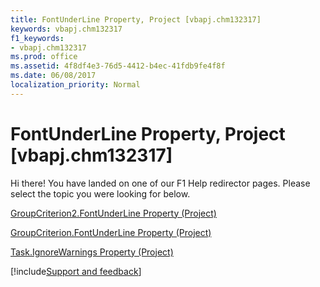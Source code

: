 ```yaml
---
title: FontUnderLine Property, Project [vbapj.chm132317]
keywords: vbapj.chm132317
f1_keywords:
- vbapj.chm132317
ms.prod: office
ms.assetid: 4f8df4e3-76d5-4412-b4ec-41fdb9fe4f8f
ms.date: 06/08/2017
localization_priority: Normal
---
```



# FontUnderLine Property, Project [vbapj.chm132317]

Hi there! You have landed on one of our F1 Help redirector pages. Please select the topic you were looking for below.

[GroupCriterion2.FontUnderLine Property (Project)](http://msdn.microsoft.com/library/cd996486-da47-4f12-0ffa-01aa61b2a039%28Office.15%29.aspx)

[GroupCriterion.FontUnderLine Property (Project)](http://msdn.microsoft.com/library/5df75029-98f7-38d4-dd3e-aff55bb38fc4%28Office.15%29.aspx)

[Task.IgnoreWarnings Property (Project)](http://msdn.microsoft.com/library/066439e9-c100-80fc-cba3-f9cadc0ef563%28Office.15%29.aspx)

[!include[Support and feedback](~/includes/feedback-boilerplate.md)]